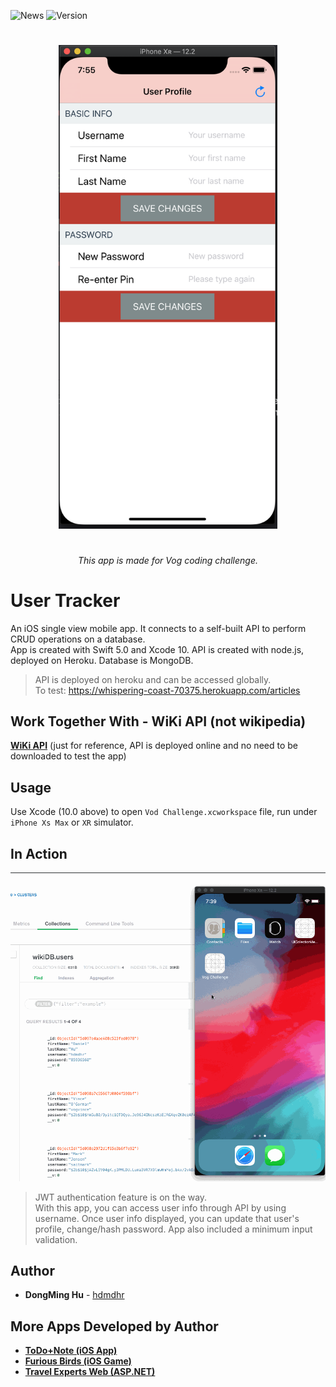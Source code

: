 ![News](https://img.shields.io/badge/News-1-brightgreen.svg?style=for-the-badge)
![Version](https://img.shields.io/badge/VERSION-1.0.1-brightgreen.svg?style=for-the-badge)
<h1></h1>

<p align="center">
<img src="images/overview.png" width="350" />
</p>

<h1></h1>
<h6 align="center"> This app is made for Vog coding challenge. </h6>

<h1></h1>

# User Tracker
An iOS single view mobile app. It connects to a self-built API to perform CRUD operations on a database. <br>
App is created with Swift 5.0 and Xcode 10.
API is created with node.js, deployed on Heroku.
Database is MongoDB.

> API is deployed on heroku and can be accessed globally. <br>
> To test: https://whispering-coast-70375.herokuapp.com/articles

## Work Together With - WiKi API (not wikipedia)
[**WiKi API**](https://github.com/hdmdhr/WiKi-RESTful-API) (just for reference, API is deployed online and no need to be downloaded to test the app)

## Usage
Use Xcode (10.0 above) to open `Vod Challenge.xcworkspace` file, run under `iPhone Xs Max` or `XR` simulator.
<br>
## In Action
<img src="images/vog-iOS.gif" width="700"> <br>
> JWT authentication feature is on the way. <br>
> With this app, you can access user info through API by using username. Once user info displayed, you can update that user's profile, change/hash password. App also included a minimum input validation.

## Author
* **DongMing Hu** - [hdmdhr](https://github.com/hdmdhr)

## More Apps Developed by Author
* [**ToDo+Note (iOS App)**](https://github.com/hdmdhr/ToDo-Note)
* [**Furious Birds (iOS Game)**](https://github.com/hdmdhr/Furious-Birds)
* [**Travel Experts Web (ASP.NET)**](https://github.com/hdmdhr/Travel-Agency-Web-App)

